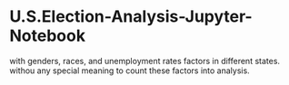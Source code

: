 # U.S.Election-Analysis-Jupyter-Notebook
with genders, races, and unemployment rates factors in different states.
withou any special meaning to count these factors into analysis.
